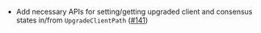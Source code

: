 - Add necessary APIs for setting/getting upgraded client and consensus states
  in/from `UpgradeClientPath`
  ([#141](https://github.com/cosmos/ibc-rs/issues/141))
